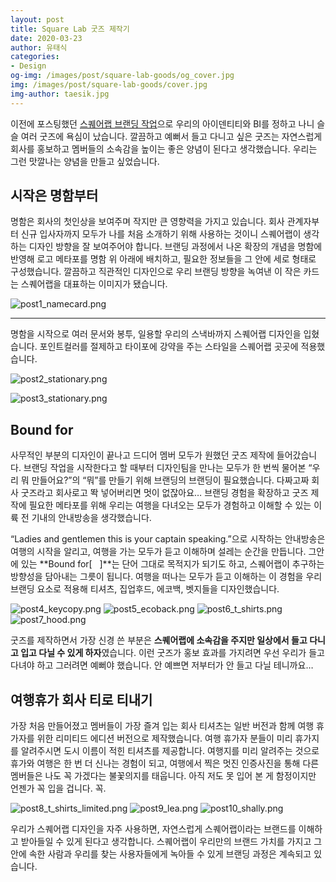 ```yaml
---
layout: post
title: Square Lab 굿즈 제작기
date: 2020-03-23
author: 유태식
categories: 
- Design
og-img: /images/post/square-lab-goods/og_cover.jpg
img: /images/post/square-lab-goods/cover.jpg
img-author: taesik.jpg
---
```


이전에 포스팅했던 [스퀘어랩 브랜딩 작업](https://squarelab.co/blog/square-lab-branding/)으로 우리의 아이덴티티와 BI를 정하고 나니 슬슬 여러 굿즈에 욕심이 났습니다. 깔끔하고 예뻐서 들고 다니고 싶은 굿즈는 자연스럽게 회사를 홍보하고 멤버들의 소속감을 높이는 좋은 양념이 된다고 생각했습니다. 우리는 그런 맛깔나는 양념을 만들고 싶었습니다.

## 시작은 명함부터

명함은 회사의 첫인상을 보여주며 작지만 큰 영향력을 가지고 있습니다. 회사 관계자부터 신규 입사자까지 모두가 나를 처음 소개하기 위해 사용하는 것이니 스퀘어랩이 생각하는 디자인 방향을 잘 보여주어야 합니다. 브랜딩 과정에서 나온 확장의 개념을 명함에 반영해 로고 메타포를 명함 위 아래에 배치하고, 필요한 정보들을 그 안에 세로 형태로 구성했습니다. 깔끔하고 직관적인 디자인으로 우리 브랜딩 방향을 녹여낸 이 작은 카드는 스퀘어랩을 대표하는 이미지가 됐습니다.

![post1_namecard.png](/images/post/square-lab-goods/post1_namecard.png)

---

명함을 시작으로 여러 문서와 봉투, 일용할 우리의 스낵바까지 스퀘어랩 디자인을 입혔습니다. 포인트컬러를 절제하고 타이포에 강약을 주는 스타일을 스퀘어랩 곳곳에 적용했습니다.

![post2_stationary.png](/images/post/square-lab-goods/post2_stationary.png)

![post3_stationary.png](/images/post/square-lab-goods/post3_snackbar.png)

## Bound for

사무적인 부분의 디자인이 끝나고 드디어 멤버 모두가 원했던 굿즈 제작에 들어갔습니다. 브랜딩 작업을 시작한다고 할 때부터 디자인팀을 만나는 모두가 한 번씩 물어본 “우리 뭐 만들어요?”의 “뭐”를 만들기 위해 브랜딩의 브랜딩이 필요했습니다. 다짜고짜 회사 굿즈라고 회사로고 똭 넣어버리면 멋이 없잖아요… 브랜딩 경험을 확장하고 굿즈 제작에 필요한 메타포를 위해 우리는 여행을 다녀오는 모두가 경험하고 이해할 수 있는 이륙 전 기내의 안내방송을 생각했습니다.

“Ladies and gentlemen this is your captain speaking.”으로 시작하는 안내방송은 여행의 시작을 알리고, 여행을 가는 모두가 듣고 이해하며 설레는 순간을 만듭니다. 그안에 있는 **Bound for[ &nbsp; ]**는 단어 그대로 목적지가 되기도 하고, 스퀘어랩이 추구하는 방향성을 담아내는 그릇이 됩니다. 여행을 떠나는 모두가 듣고 이해하는 이 경험을 우리 브랜딩 요소로 적용해 티셔츠, 집업후드, 에코백, 벳지들을 디자인했습니다.
   
![post4_keycopy.png](/images/post/square-lab-goods/post4_keycopy.png)
![post5_ecoback.png](/images/post/square-lab-goods/post5_ecoback.png)
![post6_t_shirts.png](/images/post/square-lab-goods/post6_t_shirts.png)
![post7_hood.png](/images/post/square-lab-goods/post7_hood.png)

굿즈를 제작하면서 가장 신경 쓴 부분은 **스퀘어랩에 소속감을 주지만 일상에서 들고 다니고 입고 다닐 수 있게 하자**였습니다. 이런 굿즈가 홍보 효과를 가지려면 우선 우리가 들고 다녀야 하고 그러려면 예뻐야 했습니다. 안 예쁘면 저부터가 안 들고 다닐 테니까요…


## 여행휴가 회사 티로 티내기

가장 처음 만들어졌고 멤버들이 가장 즐겨 입는 회사 티셔츠는 일반 버전과 함께 여행 휴가자를 위한 리미티드 에디션 버전으로 제작했습니다. 여행 휴가자 분들이 미리 휴가지를 알려주시면 도시 이름이 적힌 티셔츠를 제공합니다. 여행지를 미리 알려주는 것으로 휴가와 여행은 한 번 더 신나는 경험이 되고, 여행에서 찍은 멋진 인증사진을 통해 다른 멤버들은 나도 꼭 가겠다는 불꽃의지를 태웁니다. 아직 저도 못 입어 본 게 함정이지만 언젠가 꼭 입을 겁니다. 꼭.

![post8_t_shirts_limited.png](/images/post/square-lab-goods/post8_t_shirts_limited.png)
![post9_lea.png](/images/post/square-lab-goods/post9_lea.png)
![post10_shally.png](/images/post/square-lab-goods/post10_shally.png)

우리가 스퀘어랩 디자인을 자주 사용하면, 자연스럽게 스퀘어랩이라는 브랜드를 이해하고 받아들일 수 있게 된다고 생각합니다. 스퀘어랩이 우리만의 브랜드 가치를 가지고 그 안에 속한 사람과 우리를 찾는 사용자들에게 녹아들 수 있게 브랜딩 과정은 계속되고 있습니다.
